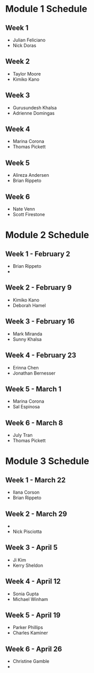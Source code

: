 # Module 1 Schedule

## Week 1

* Julian Feliciano
* Nick Doras

## Week 2

* Taylor Moore
* Kimiko Kano

## Week 3

* Gurusundesh Khalsa
* Adrienne Domingas

## Week 4

* Marina Corona
* Thomas Pickett

## Week 5

* Alireza Andersen
* Brian Rippeto

## Week 6

* Nate Venn
* Scott Firestone

# Module 2 Schedule

## Week 1 - February 2

* Brian Rippeto
*

## Week 2 - February 9

* Kimiko Kano 
* Deborah Hamel

## Week 3 - February 16

* Mark Miranda
* Sunny Khalsa

## Week 4 - February 23 

* Erinna Chen
* Jonathan Bernesser

## Week 5 - March 1 

* Marina Corona
* Sal Espinosa

## Week 6 - March 8 

* July Tran
* Thomas Pickett

# Module 3 Schedule

## Week 1 - March 22

* Ilana Corson
* Brian Rippeto

## Week 2 - March 29

*
* Nick Pisciotta

## Week 3 - April 5

* Ji Kim
* Kerry Sheldon

## Week 4 - April 12

* Sonia Gupta
* Michael Winham

## Week 5 - April 19

* Parker Phillips
* Charles Kaminer

## Week 6 - April 26

* Christine Gamble
*
